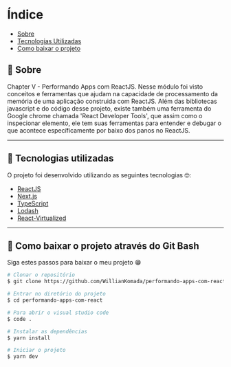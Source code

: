 # Índice

- [Sobre](#-sobre)
- [Tecnologias Utilizadas](#-tecnologias-utilizadas)
- [Como baixar o projeto](#-como-baixar-o-projeto)

## 📝 Sobre

<p>
  Chapter V - Performando Apps com ReactJS. Nesse módulo foi visto conceitos e ferramentas que ajudam na capacidade de processamento da memória de uma aplicação construida com ReactJS. Além das bibliotecas javascript e do código desse projeto, existe também uma ferramenta do Google chrome chamada 'React Developer Tools', que assim como o inspecionar elemento, ele tem suas ferramentas para entender e debugar o que acontece específicamente por baixo dos panos no ReactJS.
</p>

---

## 🚀 Tecnologias utilizadas

<p>O projeto foi desenvolvido utilizando as seguintes tecnologias 🤓:</p>

- [ReactJS](https://reactjs.org)
- [Next.js](https://nextjs.org/)
- [TypeScript](https://www.typescriptlang.org/)
- [Lodash](https://lodash.com/)
- [React-Virtualized](https://github.com/bvaughn/react-virtualized)

---

## 📁 Como baixar o projeto através do Git Bash

<p>Siga estes passos para baixar o meu projeto 😁</p>

```bash
# Clonar o repositório
$ git clone https://github.com/WillianKomada/performando-apps-com-react.git

# Entrar no diretório do projeto
$ cd performando-apps-com-react

# Para abrir o visual studio code
$ code .

# Instalar as dependências
$ yarn install

# Iniciar o projeto
$ yarn dev

```
